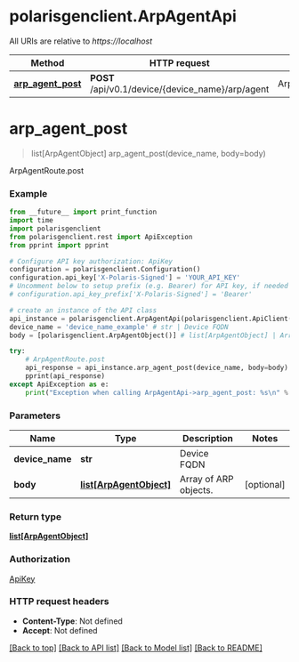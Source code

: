 # polarisgenclient.ArpAgentApi

All URIs are relative to *https://localhost*

Method | HTTP request | Description
------------- | ------------- | -------------
[**arp_agent_post**](ArpAgentApi.md#arp_agent_post) | **POST** /api/v0.1/device/{device_name}/arp/agent | ArpAgentRoute.post


# **arp_agent_post**
> list[ArpAgentObject] arp_agent_post(device_name, body=body)

ArpAgentRoute.post

### Example
```python
from __future__ import print_function
import time
import polarisgenclient
from polarisgenclient.rest import ApiException
from pprint import pprint

# Configure API key authorization: ApiKey
configuration = polarisgenclient.Configuration()
configuration.api_key['X-Polaris-Signed'] = 'YOUR_API_KEY'
# Uncomment below to setup prefix (e.g. Bearer) for API key, if needed
# configuration.api_key_prefix['X-Polaris-Signed'] = 'Bearer'

# create an instance of the API class
api_instance = polarisgenclient.ArpAgentApi(polarisgenclient.ApiClient(configuration))
device_name = 'device_name_example' # str | Device FQDN
body = [polarisgenclient.ArpAgentObject()] # list[ArpAgentObject] | Array of ARP objects. (optional)

try:
    # ArpAgentRoute.post
    api_response = api_instance.arp_agent_post(device_name, body=body)
    pprint(api_response)
except ApiException as e:
    print("Exception when calling ArpAgentApi->arp_agent_post: %s\n" % e)
```

### Parameters

Name | Type | Description  | Notes
------------- | ------------- | ------------- | -------------
 **device_name** | **str**| Device FQDN | 
 **body** | [**list[ArpAgentObject]**](ArpAgentObject.md)| Array of ARP objects. | [optional] 

### Return type

[**list[ArpAgentObject]**](ArpAgentObject.md)

### Authorization

[ApiKey](../README.md#ApiKey)

### HTTP request headers

 - **Content-Type**: Not defined
 - **Accept**: Not defined

[[Back to top]](#) [[Back to API list]](../README.md#documentation-for-api-endpoints) [[Back to Model list]](../README.md#documentation-for-models) [[Back to README]](../README.md)

